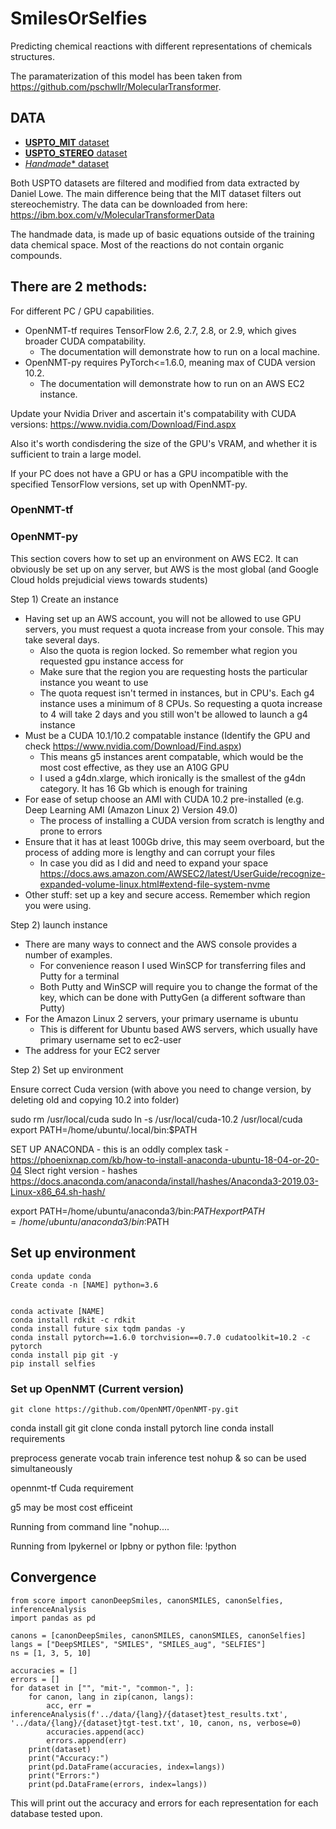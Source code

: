 # SmilesOrSelfies
Predicting chemical reactions with different representations of chemicals structures.

The paramaterization of this model has been taken from https://github.com/pschwllr/MolecularTransformer.

## DATA
* [**USPTO_MIT** dataset](https://github.com/wengong-jin/nips17-rexgen)
* [**USPTO_STEREO** dataset](https://ibm.box.com/v/ReactionSeq2SeqDataset) 
* [*Handmade** dataset](https://github.com/ac2522/SmilesOrSelfies/data)

Both USPTO datasets are filtered and modified from data extracted by Daniel Lowe. The main difference being that the MIT dataset filters out stereochemistry. The data can be downloaded from here: https://ibm.box.com/v/MolecularTransformerData

The handmade data, is made up of basic equations outside of the training data chemical space. Most of the reactions do not contain organic compounds.

## There are 2 methods:
For different PC / GPU capabilities. 
* OpenNMT-tf requires TensorFlow 2.6, 2.7, 2.8, or 2.9, which gives broader CUDA compatability.
  * The documentation will demonstrate how to run on a local machine.
* OpenNMT-py requires PyTorch<=1.6.0, meaning max of CUDA version 10.2. 
  * The documentation will demonstrate how to run on an AWS EC2 instance.


Update your Nvidia Driver and ascertain it's compatability with CUDA versions: https://www.nvidia.com/Download/Find.aspx

Also it's worth condisdering the size of the GPU's VRAM, and whether it is sufficient to train a large model. 

If your PC does not have a GPU or has a GPU incompatible with the specified TensorFlow versions, set up with OpenNMT-py.

### OpenNMT-tf






### OpenNMT-py
This section covers how to set up an environment on AWS EC2. It can obviously be set up on any server, but AWS is the most global (and Google Cloud holds prejudicial views towards students)  

Step 1) Create an instance 
* Having set up an AWS account, you will not be allowed to use GPU servers, you must request a quota increase from your console. This may take several days.
  * Also the quota is region locked. So remember what region you requested gpu instance access for
  * Make sure that the region you are requesting hosts the particular instance you weant to use
  * The quota request isn't termed in instances, but in CPU's. Each g4 instance uses a minimum of 8 CPUs. So requesting a quota increase to 4 will take 2 days and you still won't be allowed to launch a g4 instance
* Must be a CUDA 10.1/10.2 compatable instance (Identify the GPU and check https://www.nvidia.com/Download/Find.aspx)
  * This means g5 instances arent compatable, which would be the most cost effective, as they use an A10G GPU
  * I used a g4dn.xlarge, which ironically is the smallest of the g4dn category. It has 16 Gb which is enough for training
* For ease of setup choose an AMI with CUDA 10.2 pre-installed (e.g. Deep Learning AMI (Amazon Linux 2) Version 49.0)
  * The process of installing a CUDA version from scratch is lengthy and prone to errors
* Ensure that it has at least 100Gb drive, this may seem overboard, but the process of adding more is lengthy and can corrupt your files
  * In case you did as I did and need to expand your space https://docs.aws.amazon.com/AWSEC2/latest/UserGuide/recognize-expanded-volume-linux.html#extend-file-system-nvme
* Other stuff: set up a key and secure access. Remember which region you were using.

Step 2) launch instance
* There are many ways to connect and the AWS console provides a number of examples.
  * For convenience reason I used WinSCP for transferring files and Putty for a terminal
   * Both Putty and WinSCP will require you to change the format of the key, which can be done with PuttyGen (a different software than Putty)
* For the Amazon Linux 2 servers, your primary username is ubuntu
  * This is different for Ubuntu based AWS servers, which usually have primary username set to ec2-user
* The address for your EC2 server

Step 2) Set up environment

Ensure correct Cuda version (with above you need to change version, by deleting old and copying 10.2 into folder)

sudo rm /usr/local/cuda
sudo ln -s /usr/local/cuda-10.2 /usr/local/cuda
export PATH=/home/ubuntu/.local/bin:$PATH



SET UP ANACONDA - this is an oddly complex task - https://phoenixnap.com/kb/how-to-install-anaconda-ubuntu-18-04-or-20-04
Slect right version - hashes https://docs.anaconda.com/anaconda/install/hashes/Anaconda3-2019.03-Linux-x86_64.sh-hash/

export PATH=/home/ubuntu/anaconda3/bin:$PATH
export PATH=/home/ubuntu/anaconda3/bin:$PATH


## Set up environment
```
conda update conda
Create conda -n [NAME] python=3.6


conda activate [NAME]
conda install rdkit -c rdkit
conda install future six tqdm pandas -y
conda install pytorch==1.6.0 torchvision==0.7.0 cudatoolkit=10.2 -c pytorch
conda install pip git -y
pip install selfies
```
### Set up OpenNMT (Current version)
```
git clone https://github.com/OpenNMT/OpenNMT-py.git
```











conda install git
git clone
conda install pytorch line
conda install requirements

preprocess
generate vocab
train
inference
test
nohup & so can be used simultaneously 


opennmt-tf
Cuda requirement

g5 may be most cost efficeint










Running from command line "nohup....

Running from Ipykernel or Ipbny or python file:
     !python


## Convergence

```
from score import canonDeepSmiles, canonSMILES, canonSelfies, inferenceAnalysis
import pandas as pd

canons = [canonDeepSmiles, canonSMILES, canonSMILES, canonSelfies]
langs = ["DeepSMILES", "SMILES", "SMILES_aug", "SELFIES"]
ns = [1, 3, 5, 10]

accuracies = []
errors = []
for dataset in ["", "mit-", "common-", ]:
    for canon, lang in zip(canon, langs):
        acc, err = inferenceAnalysis(f'../data/{lang}/{dataset}test_results.txt', '../data/{lang}/{dataset}tgt-test.txt', 10, canon, ns, verbose=0)
        accuracies.append(acc)
        errors.append(err)
    print(dataset)
    print("Accuracy:")
    print(pd.DataFrame(accuracies, index=langs))
    print("Errors:")
    print(pd.DataFrame(errors, index=langs))
```

This will print out the accuracy and errors for each representation for each database tested upon.
